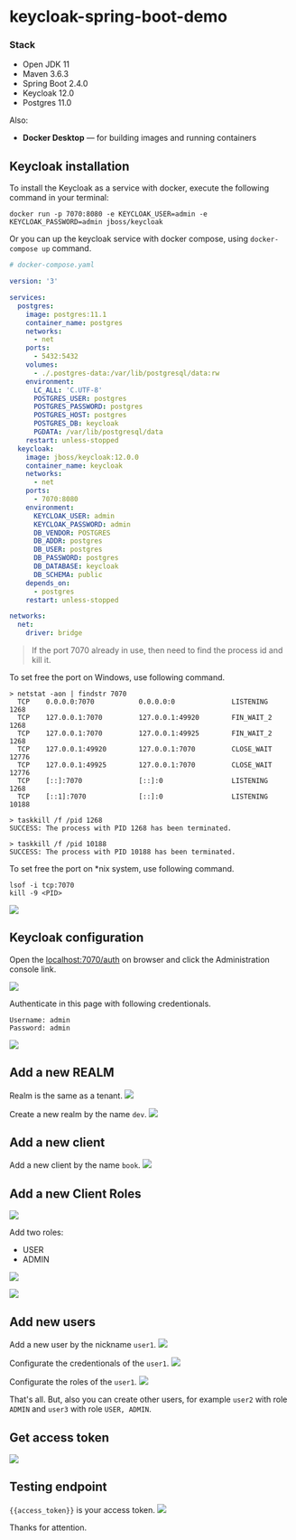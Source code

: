 # keycloak-spring-boot-demo

### Stack
- Open JDK 11
- Maven 3.6.3
- Spring Boot 2.4.0
- Keycloak 12.0
- Postgres 11.0

Also:
- **Docker Desktop** &mdash; for building images and running containers

## Keycloak installation
To install the Keycloak as a service with docker, execute the following command in your terminal:
```
docker run -p 7070:8080 -e KEYCLOAK_USER=admin -e KEYCLOAK_PASSWORD=admin jboss/keycloak
```

Or you can up the keycloak service with docker compose, using `docker-compose up` command.
```yaml
# docker-compose.yaml

version: '3'

services:
  postgres:
    image: postgres:11.1
    container_name: postgres
    networks:
      - net
    ports:
      - 5432:5432
    volumes:
      - ./.postgres-data:/var/lib/postgresql/data:rw
    environment:
      LC_ALL: 'C.UTF-8'
      POSTGRES_USER: postgres
      POSTGRES_PASSWORD: postgres
      POSTGRES_HOST: postgres
      POSTGRES_DB: keycloak
      PGDATA: /var/lib/postgresql/data
    restart: unless-stopped
  keycloak:
    image: jboss/keycloak:12.0.0
    container_name: keycloak
    networks:
      - net
    ports:
      - 7070:8080
    environment:
      KEYCLOAK_USER: admin
      KEYCLOAK_PASSWORD: admin
      DB_VENDOR: POSTGRES
      DB_ADDR: postgres
      DB_USER: postgres
      DB_PASSWORD: postgres
      DB_DATABASE: keycloak
      DB_SCHEMA: public
    depends_on:
      - postgres
    restart: unless-stopped

networks:
  net:
    driver: bridge
```

> If the port 7070 already in use, then need to find the process id and kill it.

To set free the port on Windows, use following command.
```
> netstat -aon | findstr 7070
  TCP    0.0.0.0:7070           0.0.0.0:0              LISTENING       1268
  TCP    127.0.0.1:7070         127.0.0.1:49920        FIN_WAIT_2      1268
  TCP    127.0.0.1:7070         127.0.0.1:49925        FIN_WAIT_2      1268
  TCP    127.0.0.1:49920        127.0.0.1:7070         CLOSE_WAIT      12776
  TCP    127.0.0.1:49925        127.0.0.1:7070         CLOSE_WAIT      12776
  TCP    [::]:7070              [::]:0                 LISTENING       1268
  TCP    [::1]:7070             [::]:0                 LISTENING       10188
  
> taskkill /f /pid 1268
SUCCESS: The process with PID 1268 has been terminated.

> taskkill /f /pid 10188
SUCCESS: The process with PID 10188 has been terminated.
```

To set free the port on \*nix system, use following command.
```
lsof -i tcp:7070
kill -9 <PID>
```

![](https://i.ibb.co/fNHFy4Z/image.png)

## Keycloak configuration
Open the [localhost:7070/auth](http://localhost:7070/auth) on browser and click the Administration console link.

![](https://i.ibb.co/sVxX3Hw/image.png)

Authenticate in this page with following credentionals.
```
Username: admin
Password: admin
```
![](https://i.ibb.co/cgSW1Rs/image.png)

## Add a new REALM
Realm is the same as a tenant.
![](https://i.ibb.co/Mn12Jm4/image.png)

Create a new realm by the name `dev`.
![](https://i.ibb.co/t29xsSQ/image.png)

## Add a new client
Add a new client by the name `book`.
![](https://i.ibb.co/kczrbMX/image.png)

## Add a new Client Roles
![](https://i.ibb.co/8XPgp6m/image.png)

Add two roles:
- USER
- ADMIN

![](https://i.ibb.co/LCWnrhN/image.png)

![](https://i.ibb.co/9rP7mQ9/image.png)

## Add new users

Add a new user by the nickname `user1`.
![](https://i.ibb.co/XbkMZk0/image.png)

Configurate the credentionals of the `user1`.
![](https://i.ibb.co/4ThN9NZ/image.png)

Configurate the roles of the `user1`.
![](https://i.ibb.co/TBpH1xd/image.png)

That's all. But, also you can create other users, for example `user2` with role `ADMIN` and `user3` with role `USER, ADMIN`.

## Get access token
![](https://i.ibb.co/RCRPVgY/image.png)

## Testing endpoint
`{{access_token}}` is your access token.
![](https://i.ibb.co/n6zBtGx/image.png)


Thanks for attention.
